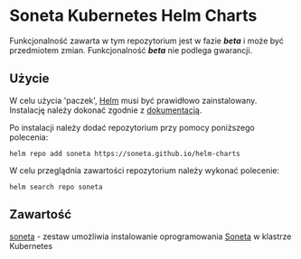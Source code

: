 # Soneta Kubernetes Helm Charts

Funkcjonalność zawarta w tym repozytorium jest w fazie ***beta*** i może być przedmiotem zmian. Funkcjonalność ***beta*** nie podlega gwarancji.

## Użycie

W celu użycia 'paczek', [Helm](https://helm.sh) musi być prawidłowo zainstalowany.
Instalację należy dokonać zgodnie z [dokumentacją](https://helm.sh/docs/).

Po instalacji należy dodać repozytorium przy pomocy poniższego polecenia:
```console
helm repo add soneta https://soneta.github.io/helm-charts
```

W celu przeglądnia zawartości repozytorium należy wykonać polecenie:
```console
helm search repo soneta
```

## Zawartość
[soneta](https://github.com/soneta/helm-charts/blob/main/charts/soneta/README.md) - zestaw umożliwia instalowanie oprogramowania [Soneta](https://enova.pl) w klastrze Kubernetes
